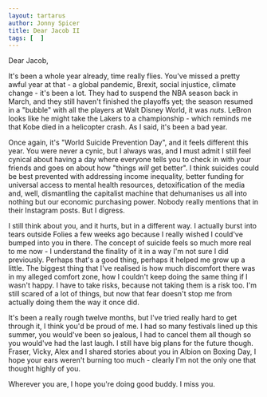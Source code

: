 ```yaml
---
layout: tartarus
author: Jonny Spicer
title: Dear Jacob II
tags: [  ]
---
```

Dear Jacob,

It's been a whole year already, time really flies. You've missed a pretty awful year at that - a global pandemic, Brexit, social injustice, climate change - it's been a lot. They
had to suspend the NBA season back in March, and they still haven't finished the playoffs yet; the season resumed in a "bubble" with all the players at Walt Disney World,
it was *nuts*. LeBron looks like he might take the Lakers to a championship - which reminds me that Kobe died in a helicopter crash. As I said, it's been a bad year.

Once again, it's "World Suicide Prevention Day", and it feels different this year. You were never a cynic, but I always was, and I must admit I still feel cynical about having a day
where everyone tells you to check in with your friends and goes on about how "things *will* get better". I think suicides could be best prevented with addressing
income inequality, better funding for universal access to mental health resources, detoxification of the media and, well, dismantling the capitalist machine that dehumanises us all
into nothing but our economic purchasing power. Nobody really mentions that in their Instagram posts. But I digress.

I still think about you, and it hurts, but in a different way. I actually burst into tears outside Folies a few weeks ago because I really wished I could've bumped into you in there. The concept of suicide feels so much more real to me now - I understand the finality of it in a way I'm not sure I did
previously. Perhaps that's a good thing, perhaps it helped me grow up a little. The biggest thing that I've realised is how much discomfort there was in my alleged comfort zone, how
I couldn't keep doing the same thing if I wasn't happy. I have to take risks, because not taking them is a risk too. I'm still scared of a lot of things, but now that fear doesn't stop
me from actually doing them the way it once did.

It's been a really rough twelve months, but I've tried really hard to get through it, I think you'd be proud of me. I had so many festivals lined up this summer, you would've been so
jealous, I had to cancel them all though so you would've had the last laugh. I still have big plans for the future though. Fraser, Vicky, Alex and I shared stories about you in Albion
on Boxing Day, I hope your ears weren't burning too much - clearly I'm not the only one that thought highly of you.

Wherever you are, I hope you're doing good buddy. I miss you.
